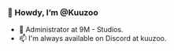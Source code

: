 ### 🤠 Howdy, I’m @Kuuzoo
- 🔧 Administrator at 9M - Studios.
- 📫 I'm always available on Discord at kuuzoo.
